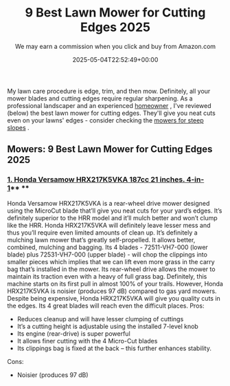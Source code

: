 ﻿---
author: We may earn a commission when you click and buy from Amazon.com
layout: post
title: 9 Best Lawn Mower for Cutting Edges 2025
date: '2025-05-04T22:52:49+00:00'
categories:
- Mowers
tags: []
slug: /best-lawn-mower-for-cutting-edges/
lastmod: 2025-05-07T12:21:24+03:00
---

My lawn care procedure is edge, trim, and then mow. Definitely, all your mower blades and cutting edges require regular sharpening.
As a professional landscaper and an experienced
[homeowner](https://pestpolicy.com/best-riding-lawn-mower-for-small-yard/)
, I've reviewed (below) the best lawn mower for cutting edges.
They'll give you neat cuts even on your lawns' edges - consider checking the
[mowers for steep slopes](https://pestpolicy.com/best-ride-on-mower-for-steep-slopes/)
.
## Mowers: 9 Best Lawn Mower for Cutting Edges 2025
### [**1. Honda Versamow HRX217K5VKA 187cc 21 inches. 4-in-1**](https://www.amazon.com/dp/B00S6Z2GWQ/?tag=p-policy-20)** **
Honda Versamow HRX217K5VKA is a rear-wheel drive mower designed using the MicroCut blade that’ll give you neat cuts for your yard’s edges. It’s definitely superior to the HRR model and it’ll mulch better and won’t clump like the HRR.
Honda HRX217K5VKA will definitely leave lesser mess and thus you’ll require even limited amounts of clean up. It’s definitely a mulching lawn mower that’s greatly self-propelled. It allows better, combined, mulching and bagging.
Its 4 blades - 72511-VH7-000 (lower blade) plus 72531-VH7-000 (upper blade) - will chop the clippings into smaller pieces which implies that we can lift even more grass in the carry bag that’s installed in the mower.
Its rear-wheel drive allows the mower to maintain its traction even with a heavy of full grass bag. Definitely, this machine starts on its first pull in almost 100% of your trails.
However, Honda HRX217K5VKA is noisier (produces 97 dB) compared to gas yard mowers. Despite being expensive, Honda HRX217K5VKA will give you quality cuts in the edges. Its 4 great blades will reach even the difficult places.
Pros:
- Reduces cleanup and will have lesser clumping of cuttings
- It’s a cutting height is adjustable using the installed 7-level knob
- Its engine (rear-drive) is super powerful
- It allows finer cutting with the 4 Micro-Cut blades
- Its clippings bag is fixed at the back – this further enhances stability.

Cons:
- Noisier (produces 97 dB)